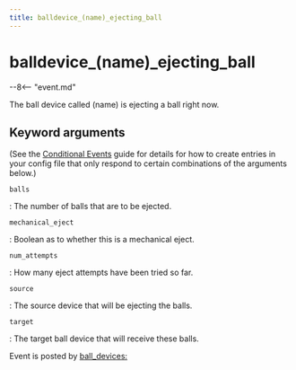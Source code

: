 ```yaml
---
title: balldevice_(name)_ejecting_ball
---
```


# balldevice_(name)_ejecting_ball


--8<-- "event.md"

The ball device called (name) is ejecting a ball right now.

## Keyword arguments

(See the [Conditional Events](overview/conditional.md)
guide for details for how to create entries in your config file that
only respond to certain combinations of the arguments below.)

`balls`

:   The number of balls that are to be ejected.

`mechanical_eject`

:   Boolean as to whether this is a mechanical eject.

`num_attempts`

:   How many eject attempts have been tried so far.

`source`

:   The source device that will be ejecting the balls.

`target`

:   The target ball device that will receive these balls.

Event is posted by [ball_devices:](../config/ball_devices.md)
